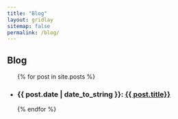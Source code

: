 ```yaml
---
title: "Blog"
layout: gridlay
sitemap: false
permalink: /blog/
---
```


## Blog

<ul>
  {% for post in site.posts %}
    <li>
      <h3>{{ post.date | date_to_string }}: <a href="{{ site.url }}{{ site.baseurl }}{{ post.url }}">{{ post.title}}</a></h3>
    </li>
  {% endfor %}
</ul>
